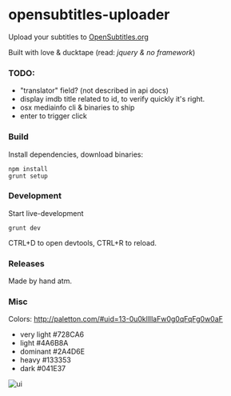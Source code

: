 # opensubtitles-uploader

Upload your subtitles to [OpenSubtitles.org](http://www.opensubtitles.org)

Built with love & ducktape (read: _jquery & no framework_)

### TODO: 
- "translator" field? (not described in api docs)
- display imdb title related to id, to verify quickly it's right.
- osx mediainfo cli & binaries to ship
- enter to trigger click

### Build
Install dependencies, download binaries:

    npm install
    grunt setup

### Development
Start live-development

    grunt dev
    
CTRL+D to open devtools, CTRL+R to reload.

### Releases
Made by hand atm.

### Misc
Colors: http://paletton.com/#uid=13-0u0kllllaFw0g0qFqFg0w0aF
- very light #728CA6
- light #4A6B8A
- dominant #2A4D6E
- heavy #133353
- dark #041E37


![ui](https://raw.githubusercontent.com/vankasteelj/opensubtitles-uploader/master/mockups/ui.png)